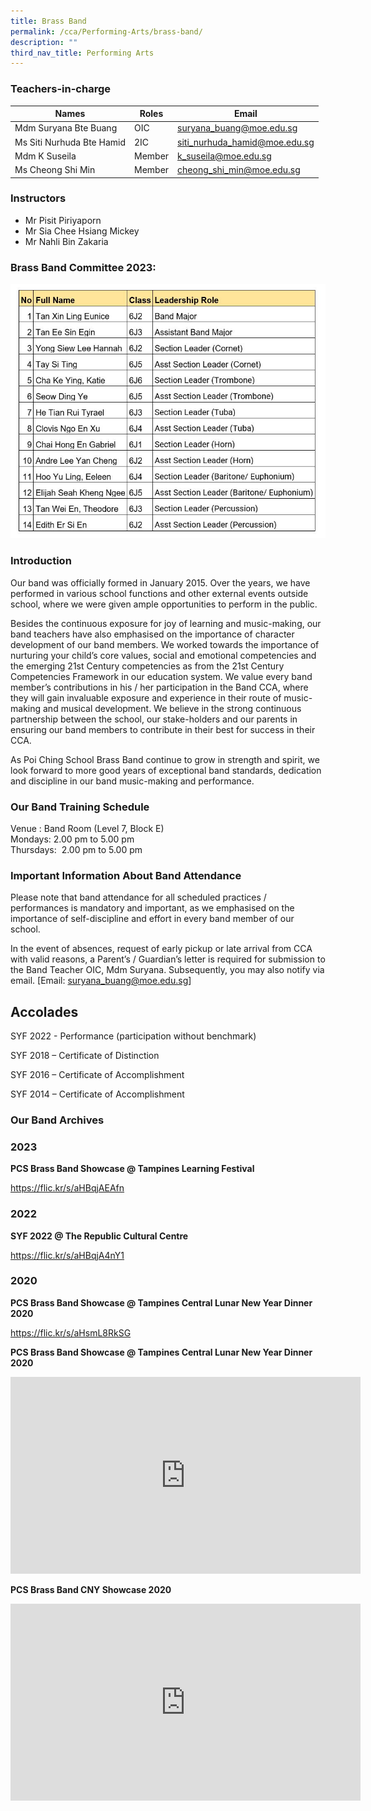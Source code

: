 ```yaml
---
title: Brass Band
permalink: /cca/Performing-Arts/brass-band/
description: ""
third_nav_title: Performing Arts
---
```

### Teachers-in-charge



| Names | Roles | Email |
| -------- | -------- | -------- |
| Mdm Suryana Bte Buang     | OIC     | suryana_buang@moe.edu.sg     |
|Ms Siti Nurhuda Bte Hamid     | 2IC     | siti_nurhuda_hamid@moe.edu.sg     |
| Mdm K Suseila     | Member     | k_suseila@moe.edu.sg     |
| Ms Cheong Shi Min     | Member     |cheong_shi_min@moe.edu.sg     |



### Instructors
 
*    Mr Pisit Piriyaporn
*    Mr Sia Chee Hsiang Mickey
*    Mr Nahli Bin Zakaria
	
	
### Brass Band Committee 2023:

![](/images/band%20leaders.JPG)



### Introduction

Our band was officially formed in January 2015. Over the years, we have performed in various school functions and other external events outside school, where we were given ample opportunities to perform in the public. 

Besides the continuous exposure for joy of learning and music-making, our band teachers have also emphasised on the importance of character development of our band members. We worked towards the importance of nurturing your child’s core values, social and emotional competencies and the emerging 21st&nbsp;Century competencies as from the 21st&nbsp;Century Competencies Framework in our education system. We value every band member’s contributions in his / her participation in the Band CCA, where they will gain invaluable exposure and experience in their route of music-making and musical development. We believe in the strong continuous partnership between the school, our stake-holders and our parents in ensuring our band members to contribute in their best for success in their CCA.


As Poi Ching School Brass Band continue to grow in strength and spirit, we look forward to more good years of exceptional band standards, dedication and discipline in our band music-making and performance.

### Our Band Training Schedule


Venue : Band Room (Level 7, Block E) <br>
Mondays: 2.00 pm to 5.00 pm<br>
Thursdays: &nbsp;2.00 pm to 5.00 pm

### Important Information About Band Attendance

Please note that band attendance for all scheduled practices / performances is mandatory and important, as we emphasised on the importance of self-discipline and effort in every band member of our school. 

In the event of absences, request of early pickup or late arrival from CCA with valid reasons, a Parent’s / Guardian’s letter is required for submission to the Band Teacher OIC, Mdm Suryana. Subsequently, you may also notify via  email. [Email:&nbsp;[suryana_buang@moe.edu.sg](mailto:suryana_buang@moe.edu.sg)]


**Accolades**
-------------
SYF 2022 - Performance (participation without benchmark)

SYF 2018 – Certificate of Distinction

SYF 2016 – Certificate of Accomplishment

SYF 2014 – Certificate of Accomplishment

### Our Band Archives

### 2023

**PCS Brass Band Showcase @ Tampines Learning Festival** 

https://flic.kr/s/aHBqjAEAfn


### 2022

**SYF 2022 @ The Republic Cultural Centre**

https://flic.kr/s/aHBqjA4nY1

### 2020

**PCS Brass Band Showcase @ Tampines Central Lunar New Year Dinner 2020**                       

https://flic.kr/s/aHsmL8RkSG

**PCS Brass Band Showcase @ Tampines Central Lunar New Year Dinner 2020**

<iframe width="560" height="315" src="https://www.youtube.com/embed/c4PIjgfjQyo" title="YouTube video player" frameborder="0" allow="accelerometer; autoplay; clipboard-write; encrypted-media; gyroscope; picture-in-picture" allowfullscreen=""></iframe>

**PCS Brass Band CNY Showcase 2020**

<iframe width="560" height="315" src="https://www.youtube.com/embed/qThpBak6THo" title="YouTube video player" frameborder="0" allow="accelerometer; autoplay; clipboard-write; encrypted-media; gyroscope; picture-in-picture" allowfullscreen=""></iframe>